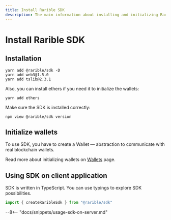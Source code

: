 ```yaml
---
title: Install Rarible SDK
description: The main information about installing and initializing Rarible Multichain SDK
---
```


# Install Rarible SDK

## Installation

```shell
yarn add @rarible/sdk -D
yarn add web3@1.5.0
yarn add tslib@2.3.1
```

Also, you can install ethers if you need it to initialize the wallets:

```shell
yarn add ethers
```

Make sure the SDK is installed correctly:

```shell
npm view @rarible/sdk version
```

## Initialize wallets

To use SDK, you have to create a Wallet — abstraction to communicate with real blockchain wallets.

Read more about initializing wallets on [Wallets](wallets.md) page.

## Using SDK on client application

SDK is written in TypeScript. You can use typings to explore SDK possibilities.

```ts
import { createRaribleSdk } from "@rarible/sdk"
```

--8<-- "docs/snippets/usage-sdk-on-server.md"
